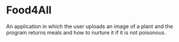 # Food4All
An application in which the user uploads an image of a plant and the program returns meals and how to nurture it if it is not poisonous.
